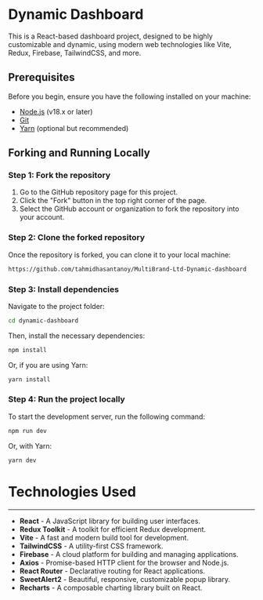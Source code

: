 # Dynamic Dashboard

This is a React-based dashboard project, designed to be highly customizable and dynamic, using modern web technologies like Vite, Redux, Firebase, TailwindCSS, and more.

## Prerequisites

Before you begin, ensure you have the following installed on your machine:

- [Node.js](https://nodejs.org/) (v18.x or later)
- [Git](https://git-scm.com/)
- [Yarn](https://yarnpkg.com/) (optional but recommended)

## Forking and Running Locally

### Step 1: Fork the repository

1. Go to the GitHub repository page for this project.
2. Click the "Fork" button in the top right corner of the page.
3. Select the GitHub account or organization to fork the repository into your account.

### Step 2: Clone the forked repository

Once the repository is forked, you can clone it to your local machine:

```bash
https://github.com/tahmidhasantanoy/MultiBrand-Ltd-Dynamic-dashboard
```

### Step 3: Install dependencies

Navigate to the project folder:

```bash
cd dynamic-dashboard
```

Then, install the necessary dependencies:

```bash
npm install
```

Or, if you are using Yarn:

```bash
yarn install
```

### Step 4: Run the project locally

To start the development server, run the following command:

```bash
npm run dev
```

Or, with Yarn:

```bash
yarn dev
```

# Technologies Used

---

- **React** - A JavaScript library for building user interfaces.
- **Redux Toolkit** - A toolkit for efficient Redux development.
- **Vite** - A fast and modern build tool for development.
- **TailwindCSS** - A utility-first CSS framework.
- **Firebase** - A cloud platform for building and managing applications.
- **Axios** - Promise-based HTTP client for the browser and Node.js.
- **React Router** - Declarative routing for React applications.
- **SweetAlert2** - Beautiful, responsive, customizable popup library.
- **Recharts** - A composable charting library built on React.
